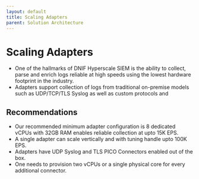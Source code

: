 ```yaml
---
layout: default
title: Scaling Adapters
parent: Solution Architecture
---
```


# Scaling Adapters

- One of the hallmarks of DNIF Hyperscale SIEM is the ability to collect, parse and enrich logs reliable at high speeds using the lowest hardware footprint in the industry.
- Adapters support collection of logs from traditional on-premise models such as UDP/TCP/TLS Syslog as well as custom protocols and 

## Recommendations
- Our recommended minimum adapter configuration is 8 dedicated vCPUs with 32GB RAM enables reliable collection at upto 15K EPS.
- A single adapter can scale vertically and with tuning handle upto 100K EPS.
- Adapters have UDP Syslog and TLS PICO Connectors enabled out of the box.
- One needs to provision two vCPUs or a single physical core for every additional connector.
